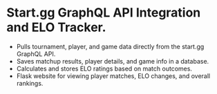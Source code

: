 # Start.gg GraphQL API Integration and ELO Tracker.
- Pulls tournament, player, and game data directly from the start.gg GraphQL API.
- Saves matchup results, player details, and game info in a database.
- Calculates and stores ELO ratings based on match outcomes.
- Flask website for viewing player matches, ELO changes, and overall rankings.
